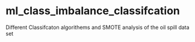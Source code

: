 # ml_class_imbalance_classifcation
Different Classifcaton algorithems and SMOTE analysis of the oil spill data set 
